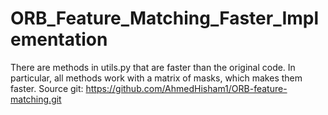 # ORB_Feature_Matching_Faster_Implementation
There are methods in utils.py that are faster than the original code. In particular, all methods work with a matrix of masks, which makes them faster.
Source git: https://github.com/AhmedHisham1/ORB-feature-matching.git
